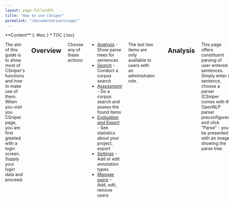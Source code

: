 ```yaml
---
layout: page-fullwidth
title: "How to use CSniper"
permalink: "/documentation/usage/"
---
```


<div class="row">
<div class="medium-4 medium-push-8 columns" markdown="1">
<div class="panel radius" markdown="1">
**Content**
{: #toc }
*  TOC
{:toc}
</div>
</div><!-- /.medium-4.columns -->

<div class="medium-8 medium-pull-4 columns" markdown="1">

The aim of this guide is to show most of CSniper's functions and how to make use of them.
When you visit you CSniper page, you are first greeted with a login screen. Supply your login data and proceed.

## Overview

Choose any of these actions:

- *[Analysis](#analysis)* - Show parse trees for sentences
- *[Search](#search)* - Conduct a corpus search
- *[Assessment](#assessment)* - Do a corpus search and assess the found items
- *[Evaluation and Export](#evaluation-and-export)* - See statistics about your project, export
- *[Settings](#settings)* - Add or edit annotation types
- *[Manage users](#manage-users)* - Add, edit, remove users

The last two items are only available to users with an administrator role.

![Welcome page](../../images/screenshots/welcome.png)

## Analysis

This page offers constituent parsing of user-entered sentences. Simply enter a sentence, choose a parser (CSniper comes with the OpenNLP parser preconfigured), and click "Parse" - you'll be presented with an image showing the parse tree.

![Analysis page](../../images/screenshots/analysis.png)

## Search

This page is useful if you don't want to do a full blown annotation query, but just check and run some superficial tests. You cannot annotate on this page, and results and queries will not be saved.
To start a search, you have to choose a corpus and an engine, then enter a query in the engine's syntax and click "Submit query". You are then shown a table of results.

![Search page](../../images/screenshots/search.png)

The two icons to the left of each entry provide additional insight into an item:

- The magnifier icon opens an overlay window which contains the parse tree for the specific sentence.
- The text icon opens a text box at the bottom of the table which shows the corpus context for the specific sentence.

<!--- ![Search page, context box](../../images/screenshots/search_2.png) -->

## Assessment

This is the main component of CSniper. Here you can create a CQP query, usually based on POS tags, lemmas, word forms, depending on what is encoded in your corpus.

The workflow looks like this: first, choose a corpus to work on, and the **type** of phenomenon you want to search and create annotations for. You then will be shown the query box, where you can select the query engine (*cqp* or *tgrep*) and enter a query (and an optional comment). 

After pressing **Submit query** you will be shown the results in keywords-in-context (KWIC) view. If the results don't look appropriate to you, you can just enter a new query - otherwise, press **Start annotation**. This opens up a new column in the KWIC view, where you can label each sentence as containing the specific phenomenon or not.

![Annotation page](../../images/screenshots/annotation.png)

Since annotating can take quite some time, there is also the option to use **Rank results**. This function re-orders the results, showing the ones first which are most probably **Correct**, i.e. instances of the phenomenon; they have to be confirmed manually. Since the ranking is learned from your annotations (and the annotations of your co-annotators), it can only be useful after annotating some instances. You can re-rank at any time, to refine the ordering.

![Annotation page, automatic annotation](../../images/screenshots/annotation_2.png)

We also have implemented an experimental **Find mode**, which you can activate in a tab at the top of the query box. Here, you do not supply a query, but instead the ranking function tries to find instances from the corpus, based on the annotations you have made in previous sessions.

Other tab options are

- **Review** - shows you the annotations you have alreay made for this type
- **Complete** - show you the sentences which have been annotated by other annotators, but not you
- **Sample sets** - *description coming soon*

## Evaluation and Export

You can evaluate your annotation experiments, selecting different options to gain insight into inter-annotator-agreement or look at sentences which have been annotated differently by annotators. 

![Evaluation page](../../images/screenshots/evaluation.png)

Select the corpus and phenomenon type to show agreement for, and also which annotators should be taken into account.
You can select to show only sentences which have been labeled **Correct** by all chosen annotators, similar for **Wrong**, **Disputed** and **Incomplete** sentences. You can also set two thresholds, participation threshold and confidence threshold, both between 0 and 1:

<!---
- **participation** - this regulates which percentage of the selected users has to have annotated a sentence, so that it does not count as **Incomplete**
- **confidence** - this regulates when a sentence is labeled as **Disputed**; for an explanation see the graphic below
-->

- *participation*: percentage of users who have to annotate an item as **Correct** or **Wrong** for it to be considered **Correct**, **Wrong** or **Disputed**. If less than the given percentage of users have voted either **Correct** and **Wrong**, an item is considered **Incomplete**.
- *confidence*: percentage of annotations the majority vote has to have over the minority. If it is set to 0, only items with a tie between **Correct** and **Wrong** votes are considered **Disputed**. If this is set to 1, any item which has not been voted for unanimously, is considered **Disputed**.

<!--- ![Evaluation page](../../images/screenshots/evaluation_2.png) -->

These settings also influence what gets exported when you press the **Export** button; supported export file formats are HTML, CSV, and XLS.

You can also show statistics for queries by clicking on **By Query**.

## Settings

On this page you can create new annotation types (i.e. name of a phenomenon to be annotated) or edit existing ones.

Each type has to be given a unique name, and you can also set annotation goals. A short but precise description is useful for your annotators, who can refer to this description when annotating. *Show preview* let's you see how the description will be seen on the Assessment page (you can use Creole Wiki syntax here; find out more by clicking help in the navigation bar). You can also add custom columns which will be shown in the result table. They can be used by the annotators to leave notes or additional information.
Don't forget to save!

![Settings page](../../images/screenshots/settings_2.png)

## Manage users

Here you cann add or delete users, and also set an initial password (or a new password should they have forgotten theirs).
Because the name is a unique identifier, you can only set it once.
You can also disable accounts, and assign roles. Each user has to have the ROLE_USER role, you may also assign ROLE_ADMIN, which gives this user access to the settings and users pages.

![Manage Users page](../../images/screenshots/manage_users.png)



</div><!-- /.medium-8.columns -->
</div><!-- /.row -->
